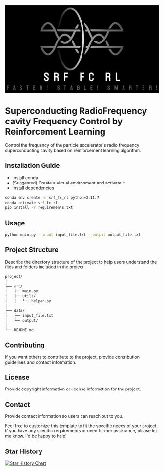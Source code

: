 ![# SRF FC RL](assets/logo.png)
# Superconducting RadioFrequency cavity Frequency Control by Reinforcement Learning

Control the frequency of the particle accelerator's radio frequency superconducting cavity based on reinforcement learning algorithm.

## Installation Guide

- Install conda 
- (Suggested) Create a virtual environment and activate it
- Install dependencies

```sh
conda env create -n srf_fc_rl python=3.11.7
conda activate srf_fc_rl
pip install -r requirements.txt
```

## Usage



```bash
python main.py --input input_file.txt --output output_file.txt
```

## Project Structure

Describe the directory structure of the project to help users understand the files and folders included in the project.

```
project/
│
├── src/
│   ├── main.py
│   ├── utils/
│   │   └── helper.py
│
├── data/
│   ├── input_file.txt
│   └── output/
│
└── README.md
```

## Contributing

If you want others to contribute to the project, provide contribution guidelines and contact information.

## License

Provide copyright information or license information for the project.

## Contact

Provide contact information so users can reach out to you.

Feel free to customize this template to fit the specific needs of your project. If you have any specific requirements or need further assistance, please let me know. I'd be happy to help!

## Star History

[![Star History Chart](https://api.star-history.com/svg?repos=iuming/SEF_FC_RL&type=Timeline)](https://star-history.com/#iuming/SEF_FC_RL&Timeline)